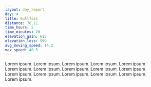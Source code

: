 ```yaml
---
layout: day_report
day: 4
title: Gullfoss
distance: 76.11
time_hours: 5
time_minutes: 20
elevation_gain: 615
elevation_loss: 599
avg_moving_speed: 14.2
max_speed: 40.5
---
```


Lorem ipsum. Lorem ipsum. Lorem ipsum. Lorem ipsum. Lorem ipsum. Lorem ipsum. Lorem ipsum. Lorem ipsum.
Lorem ipsum. Lorem ipsum. Lorem ipsum. Lorem ipsum. Lorem ipsum. Lorem ipsum. Lorem ipsum. Lorem ipsum.
